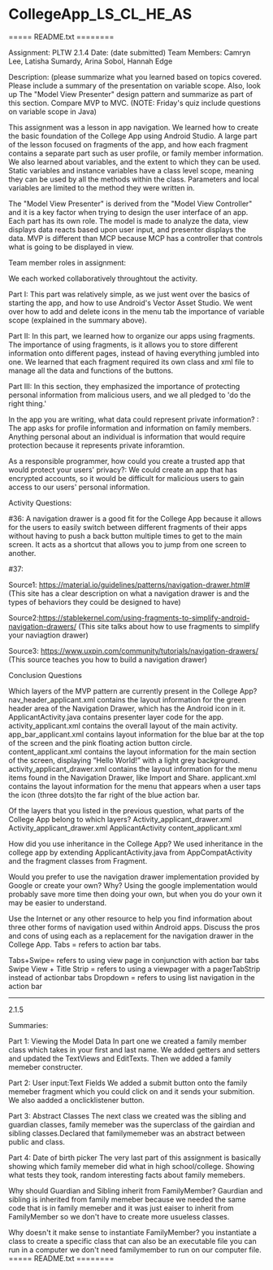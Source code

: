 # CollegeApp_LS_CL_HE_AS


===== README.txt ========

Assignment: PLTW 2.1.4
Date: (date submitted)
Team Members: Camryn Lee, Latisha Sumardy, Arina Sobol, Hannah Edge

Description: (please summarize what you learned based on topics covered.  Please include a summary of the presentation on variable scope. Also, look up
The "Model View Presenter" design pattern and summarize as part of this section.  Compare
MVP to MVC. (NOTE: Friday's quiz include questions on variable scope in Java)

This assignment was a lesson in app navigation. We learned how to create the basic foundation of the College App using Android Studio. A large part of the lesson focused on fragments of the app, and how each fragment contains a separate part such as user profile, or family member information. We also learned about variables, and the extent to which they can be used. Static variables and instance variables have a class level scope, meaning they can be used by all the methods within the class. Parameters and local variables are limited to the method they were written in.

The  "Model View Presenter" is derived from the "Model View Controller" and it is a key factor when trying to design the user interface of an app. Each part has its own role. The model is made to analyze the data, view displays data reacts based upon user input, and presenter displays the data. MVP is different than MCP because MCP has a controller that controls what is going to be displayed in view. 


Team member roles in assignment: 

We each worked collaboratively throughtout the activity.

Part I: This part was relatively simple, as we just went over the basics of starting the app, and how to use Android's Vector Asset Studio. We went over how to add and delete icons in the menu tab the importance of variable scope (explained in the summary above). 


Part II: In this part, we learned how to organize our apps using fragments. The importance of using fragments, is it allows you to store different information onto different pages, instead of having everything jumbled into one. We learned that each fragment required its own class and xml file to manage all the data and functions of the buttons. 


Part III: In this section, they emphasized the importance of protecting personal information from malicious users, and we all pledged to 'do the right thing.'


In the app you are writing, what data could represent private information? : The app asks for profile information and information on family members. Anything personal about an individual is information that would require protection because it represents private inforamtion. 


As a responsible programmer, how could you create a trusted app that would protect your users' privacy?: We could create an app that has encrypted accounts, so it would be difficult for malicious users to gain access to our users' personal information.

Activity Questions:

#36: A navigation drawer is a good fit for the College App because it allows for the users to easily switch between different fragments of their apps without having to push a back button multiple times to get to the main screen. It acts as a shortcut that allows you to jump from one screen to another. 

#37: 

Source1: https://material.io/guidelines/patterns/navigation-drawer.html# (This site has a clear description on what a navigation drawer is and the types of behaviors they could be designed to have)

Source2:https://stablekernel.com/using-fragments-to-simplify-android-navigation-drawers/ (This site talks about how to use fragments to simplify your naviagtion drawer)

Source3: https://www.uxpin.com/community/tutorials/navigation-drawers/ (This source teaches you how to build a navigation drawer)

Conclusion Questions

Which layers of the MVP pattern are currently present in the College App?
nav_header_applicant.xml contains the layout information for the green header area of the Navigation Drawer, which has the Android icon in it.
ApplicantActivity.java contains presenter layer code for the app.
activity_applicant.xml contains the overall layout of the main activity.
app_bar_applicant.xml contains layout information for the blue bar at the top of the screen and the pink floating action button circle.
content_applicant.xml contains the layout information for the main section of the screen, displaying “Hello World!” with a light grey background.
activity_applicant_drawer.xml contains the layout information for the menu items found in the Navigation Drawer, like Import and Share.
applicant.xml contains the layout information for the menu that appears when a user taps the icon (three dots)to the far right of the blue action bar.


Of the layers that you listed in the previous question, what parts of the College App belong to which layers?
Activity_applicant_drawer.xml
Activity_applicant_drawer.xml
ApplicantActivity
content_applicant.xml


How did you use inheritance in the College App?
We used inheritance in the college app by extending ApplicantActivity.java from AppCompatActivity and the fragment classes from Fragment.


Would you prefer to use the navigation drawer implementation provided by Google or create your own? Why?
Using the google implementation would probably save more time then doing your own, but when you do your own it may be easier to understand.


Use the Internet or any other resource to help you find information about three other forms of navigation used within Android apps. Discuss the pros and cons of using each as a replacement for the navigation drawer in the College App.
Tabs = refers to action bar tabs.

Tabs+Swipe= refers to using view page in conjunction with action bar tabs
Swipe View + Title Strip = refers to using a viewpager with a pagerTabStrip instead of actionbar tabs
Dropdown = refers to using list navigation in the action bar


---------------------------------


2.1.5 


Summaries:

Part 1: Viewing the Model Data
In part one we created a family member class which takes in your first and last name. We added getters and setters and updated the TextViews and EditTexts. Then we added a family memeber constructer.

Part 2: User input:Text Fields
We added a submit button onto the family memeber fragment which you could click on and it sends your submition. We also aadded a onclicklistener button.

Part 3: Abstract Classes
The next class we created was the sibling and guardian classes, family memeber was the superclass of the gairdian and sibling  classes.Declared that familymemeber was an abstract between public and class.

Part 4: Date of birth picker
The very last part of this assignment is basically showing which family memeber did what in high school/college. Showing what tests they took, random interesting facts about family memebers.

Why should Guardian and Sibling inherit from FamilyMember?
Gaurdian and sibling  is inherited from family memeber because we needed the same code that is in family memeber and it was just eaiser to inherit from FamilyMember so we don't have to create more usueless classes.

Why doesn't it make sense to instantiate FamilyMember?
you instantiate a class to create a specific class that can also be an executable file you can run in a computer we don't need familymember to run on our computer file.
===== README.txt ========
